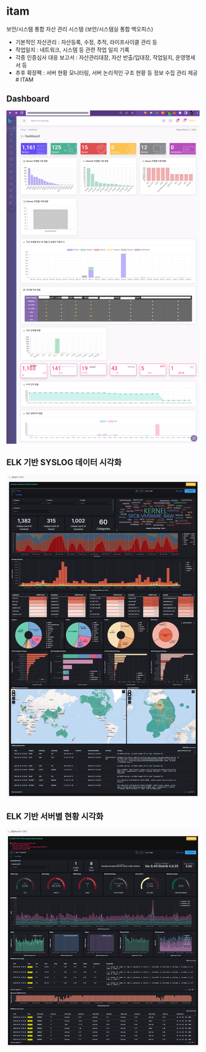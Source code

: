 # itam

보안/시스템 통합 자산 관리 시스템 (보안/시스템실 통합 백오피스)
- 기본적인 자산관리 : 자산등록, 수정, 추적, 라이프사이클 관리 등
- 작업일지 : 네트워크, 시스템 등 관련 작업 일지 기록
- 각종 인증심사 대응 보고서 : 자산관리대장, 자산 반출/입대장, 작업일지, 운영명세서 등
- 추후 확장팩 : 서버 현황 모니터링, 서버 논리적인 구조 현황 등 정보 수집 관리 제공# ITAM


## Dashboard
<img src="./DASHBOARD.jpg">



## ELK 기반 SYSLOG 데이터 시각화
<img src="./SYSLOG.png">

## ELK 기반 서버별 현황 시각화
<img src="./SERVER.png">
